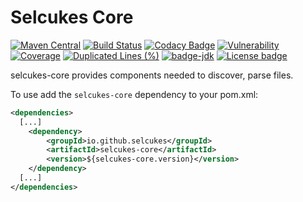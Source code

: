 # Selcukes Core

[![Maven Central](https://img.shields.io/maven-central/v/io.github.selcukes/selcukes-core.svg?label=Maven%20Central)](https://search.maven.org/search?q=g:%22io.github.selcukes%22%20AND%20a:%22selcukes-core%22)
[![Build Status](https://travis-ci.org/selcukes/selcukes-core.svg?branch=master)](https://travis-ci.org/selcukes/selcukes-core)
[![Codacy Badge](https://app.codacy.com/project/badge/Grade/9bad652e4ca04c879cb7f46c4c1d5681)](https://www.codacy.com/gh/selcukes/selcukes-core?utm_source=github.com&amp;utm_medium=referral&amp;utm_content=selcukes/selcukes-core&amp;utm_campaign=Badge_Grade)
[![Vulnerability](https://sonarcloud.io/api/project_badges/measure?project=selcukes_selcukes-core&metric=vulnerabilities)](https://sonarcloud.io/dashboard?id=selcukes_selcukes-core)
[![Coverage](https://sonarcloud.io/api/project_badges/measure?project=selcukes_selcukes-core&metric=coverage)](https://sonarcloud.io/dashboard?id=selcukes_selcukes-core)
[![Duplicated Lines (%)](https://sonarcloud.io/api/project_badges/measure?project=selcukes_selcukes-core&metric=duplicated_lines_density)](https://sonarcloud.io/dashboard?id=selcukes_selcukes-core)
[![badge-jdk](https://img.shields.io/badge/jdk-8-green.svg)](http://www.oracle.com/technetwork/java/javase/downloads/index.html)
[![License badge](https://img.shields.io/badge/license-Apache%202.0-blue.svg?label=License)](http://www.apache.org/licenses/LICENSE-2.0)

selcukes-core provides components needed to discover, parse files. 

To use add the `selcukes-core` dependency to your pom.xml:

```xml
<dependencies>
  [...]
    <dependency>
        <groupId>io.github.selcukes</groupId>
        <artifactId>selcukes-core</artifactId>
        <version>${selcukes-core.version}</version>
    </dependency>
  [...]
</dependencies>

```
